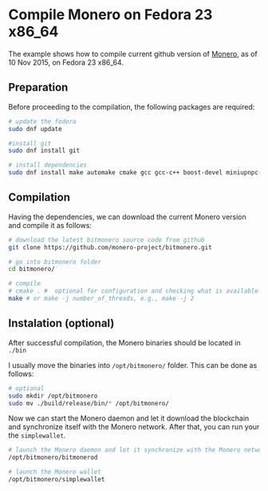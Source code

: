 # Compile Monero on Fedora 23 x86_64
The example shows how to compile current github version of [Monero](https://getmonero.org/), as of 10 Nov 2015,
on Fedora 23 x86_64.

## Preparation
Before proceeding to the compilation, the following packages are required:

 ```bash
# update the fodora
sudo dnf update

#install git
sudo dnf install git

# install dependencies
sudo dnf install make automake cmake gcc gcc-c++ boost-devel miniupnpc-devel graphviz doxygen unbound-devel libdb-5.3-devel graphiz

 ```

## Compilation
Having the dependencies, we can download the current Monero version and compile it as follows:

```bash
# download the latest bitmonero source code from github
git clone https://github.com/monero-project/bitmonero.git

# go into bitmonero folder
cd bitmonero/

# compile
# cmake . #  optional for configuration and checking what is available or missing
make # or make -j number_of_threads, e.g., make -j 2
```
## Instalation (optional)
After successful compilation, the Monero binaries should be located in `./bin`

I usually move the binaries into `/opt/bitmonero/` folder. This can be done
as follows:

```bash
# optional
sudo mkdir /opt/bitmonero
sudo mv ./build/release/bin/* /opt/bitmonero/
```

Now we can start the Monero daemon and let it
download the blockchain and synchronize itself with the Monero network. After that, you can run your the `simplewallet`.

```bash
# launch the Monero daemon and let it synchronize with the Monero network
/opt/bitmonero/bitmonerod

# launch the Monero wallet
/opt/bitmonero/simplewallet
```
